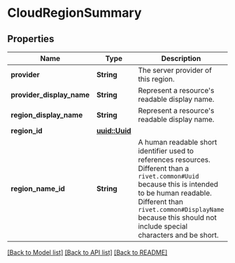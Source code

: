 # CloudRegionSummary

## Properties

Name | Type | Description | Notes
------------ | ------------- | ------------- | -------------
**provider** | **String** | The server provider of this region. | 
**provider_display_name** | **String** | Represent a resource's readable display name. | 
**region_display_name** | **String** | Represent a resource's readable display name. | 
**region_id** | [**uuid::Uuid**](uuid::Uuid.md) |  | 
**region_name_id** | **String** | A human readable short identifier used to references resources. Different than a `rivet.common#Uuid` because this is intended to be human readable. Different than `rivet.common#DisplayName` because this should not include special characters and be short. | 

[[Back to Model list]](../README.md#documentation-for-models) [[Back to API list]](../README.md#documentation-for-api-endpoints) [[Back to README]](../README.md)


